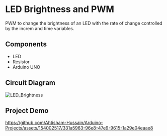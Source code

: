 # LED Brightness and PWM

PWM to change the brightness of an LED with the rate of change controlled by the increm and time variables.

## Components

- LED
- Resistor
- Arduino UNO

## Circuit Diagram

![LED_Brightness](https://github.com/Ahtisham-Hussain/Arduino-Projects/assets/154002517/c52d2262-49d5-40ed-80d9-59758fa7b9e3)

## Project Demo

https://github.com/Ahtisham-Hussain/Arduino-Projects/assets/154002517/331a5963-96e8-47e9-9615-1a29e04eaae8